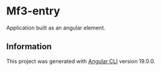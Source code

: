 # Mf3-entry

Application built as an angular element.

## Information

This project was generated with [Angular CLI](https://github.com/angular/angular-cli) version 19.0.0.

